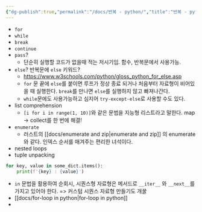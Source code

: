 ```yaml
---
{"dg-publish":true,"permalink":"/docs/반복 - python/","title":"반복 - python"}
---
```


- `for`
- `while`
- `break`
- `continue`
- `pass`?
	- 단순히 실행할 코드가 없을때 적는 저시기임. 함수, 반복문에서 사용가능.
- `else`? 반복문에 `else` 키워드?
	- <https://www.w3schools.com/python/gloss_python_for_else.asp>
	- `for` 문 끝에 `else`를 붙이면 루프가 정상 종료 되거나 처음부터 자료형이 비어있을 때 실행한다. `break`를 만나면 `else`를 실행하지 않고 빠져나간다.
	- `while`문에도 사용가능하고 심지어 `try-except-else`로 사용할 수도 있다.
- list comprehension
	- `[i for i in range(1, 10)]`와 같은 문법을 지능형 리스트라고 말한다. map -> collect를 한 번에 해결!
- `enumerate`
	- 러스트의 [[docs/enumerate and zip\|enumerate and zip]] 의 enumerate와 같다. 인덱스 순서를 매겨주는 편리한 녀석이다.
- nested loops
- tuple unpacking

```python
for key, value in some_dict.items():
	print(f'{key} : {value}') 
```

- `in` 문법을 활용하여 순회시, 시퀀스형 자료형은 메서드로 `__iter__` 와 `__next__`를 가지고 있어야 한다. => 커스텀 시퀀스 자료형 만들기도 개꿀
- [[docs/for-loop in python\|for-loop in python]]
- 
